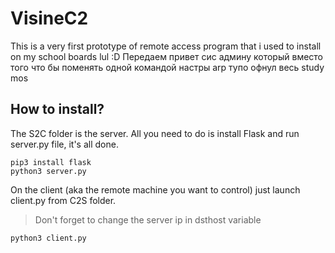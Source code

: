 # VisineC2

This is a very first prototype of remote access program that i used to install on my school boards lul :D
Передаем привет сис админу который вместо того что бы поменять одной командой настры arp тупо офнул весь study mos

## How to install?
The S2C folder is the server. All you need to do is install Flask and run server.py file, it's all done.
```
pip3 install flask
python3 server.py
```
On the client (aka the remote machine you want to control) just launch client.py from C2S folder. 
> Don't forget to change the server ip in dsthost variable
```
python3 client.py
```